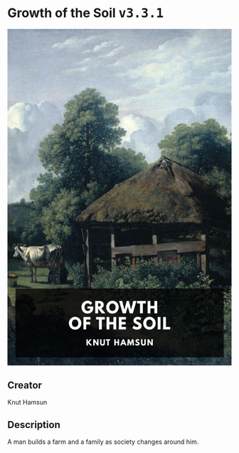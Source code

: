 
# Growth of the Soil <kbd>v3.3.1</kbd>

<center>
  <img src="./cover-1024.jpg"/>
</center>

## Creator
Knut Hamsun

## Description
A man builds a farm and a family as society changes around him.
